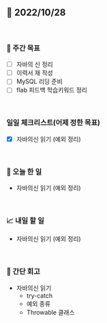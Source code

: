 ## 📅 2022/10/28

<br/>

### 🏹 주간 목표

- [ ] 자바의 신 정리
- [ ] 이력서 재 작성
- [ ] MySQL 리딩 준비
- [ ] flab 피드백 학습키워드 정리

<br/>

### 일일 체크리스트(어제 정한 목표)

- [x] 자바의신 읽기 (예외 정리)

<br/>

### 💯 오늘 한 일

- 자바의신 읽기 (예외 정리)

<br/>

### 📈 내일 할 일

- 자바의신 읽기 (예외 정리)

<br/>

### 🧐 간단 회고

- 자바의신 읽기
  - try-catch
  - 예외 종류
  - Throwable 클래스
